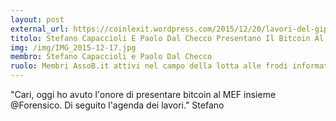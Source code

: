 ```yaml
---
layout: post
external_url: https://coinlexit.wordpress.com/2015/12/20/lavori-del-gipaf-mef-del-17-12-2015/
titolo: Stefano Capaccioli E Paolo Dal Checco Presentano Il Bitcoin Al Gipaf
img: /img/IMG_2015-12-17.jpg
membro: Stefano Capaccioli e Paolo Dal Checco
ruolo: Membri AssoB.it attivi nel campo della lotta alle frodi informatiche
---
```


"Cari, oggi ho avuto l'onore di presentare bitcoin al MEF insieme @Forensico. Di seguito l'agenda dei lavori."
Stefano
